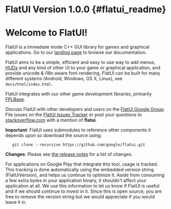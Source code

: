 FlatUI Version 1.0.0    {#flatui_readme}
====================

# Welcome to FlatUI!

FlatUI is a immediate mode C++ GUI library for games and graphical applications.
Go to our [landing page][] to browse our documentation.

FlatUI aims to be a simple, efficient and easy to use way to add menus,
[HUDs][] and any kind of other UI to your game or graphical application,
and provide unicode & i18n aware font-rendering.
FlatUI can be built for many different systems (Android, Windows, OS X, Linux),
see `docs/html/index.html`.

FlatUI integrates with our other game development libraries, primarily
[FPLBase][].

Discuss FlatUI with other developers and users on the
[FlatUI Google Group][]. File issues on the [FlatUI Issues Tracker][]
or post your questions to [stackoverflow.com][] with a mention of
**flatui**.

**Important**: FlatUI uses submodules to reference other components it depends
upon so download the source using:

~~~{.sh}
   git clone --recursive https://github.com/google/flatui.git
~~~

**Changes**: Please see [the release notes](./release_notes.md) for a list of changes.

For applications on Google Play that integrate this tool, usage is tracked.
This tracking is done automatically using the embedded version string
(FlatUiVersion), and helps us continue to optimize it. Aside from
consuming a few extra bytes in your application binary, it shouldn't affect
your application at all.  We use this information to let us know if FlatUI
is useful and if we should continue to invest in it. Since this is open
source, you are free to remove the version string but we would appreciate if
you would leave it in.

  [FlatUI Google Group]: http://groups.google.com/group/flatuilib
  [FlatUI Issues Tracker]: http://github.com/google/flatui/issues
  [stackoverflow.com]: http://www.stackoverflow.com
  [landing page]: http://google.github.io/flatui
  [FPLBase]: https://github.com/google/fplbase
  [HUDs]: https://en.wikipedia.org/wiki/Head-up_display